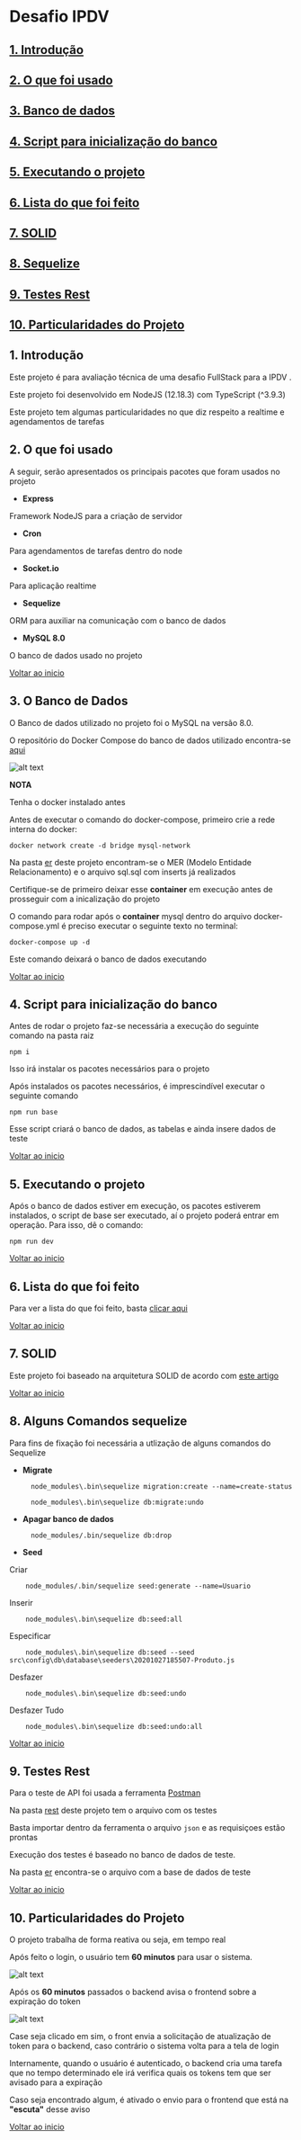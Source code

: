 # <a id="begin"> Desafio IPDV

## [1. Introdução](#intro)
## [2. O que foi usado](#uso)
## [3. Banco de dados](#db)
## [4. Script para inicialização do banco](#antes)
## [5. Executando o projeto](#run)
## [6. Lista do que foi feito](#list)
## [7. SOLID](#solid)
## [8. Sequelize](#sequelize)
## [9. Testes Rest](#rest)
## [10. Particularidades do Projeto](#part)


## <a id="intro">1. Introdução

Este projeto é para avaliação técnica de uma desafio FullStack para a IPDV .

Este projeto foi desenvolvido em NodeJS (12.18.3) com TypeScript (^3.9.3)

Este projeto tem algumas particularidades no que diz respeito a realtime e agendamentos de tarefas 

## <a id="uso"> 2. O que foi usado

A seguir, serão apresentados os principais pacotes que foram usados no projeto

* <b>Express</b>

Framework NodeJS para a criação de servidor 

* <b>Cron</b>

Para agendamentos de tarefas dentro do node

* <b>Socket.io</b>

Para aplicação realtime


* <b>Sequelize</b>

ORM para auxiliar na comunicação com o banco de dados

* <b>MySQL 8.0 </b>

O banco de dados usado no projeto

[Voltar ao inicio](#begin)

## <a id="db"> 3. O Banco de Dados

O Banco de dados utilizado no projeto foi o MySQL na versão 8.0.

O repositório do Docker Compose do banco de dados utilizado encontra-se [aqui](https://github.com/cbcarlos07/docker-mysql)

![alt text](https://github.com/cbcarlos07/desafio-ipdv/blob/master/backend/src/config/db/ddl/mer.png)

<b>NOTA</b>

Tenha o docker instalado antes

Antes de executar o comando do docker-compose, primeiro crie a rede interna do docker:

    docker network create -d bridge mysql-network

Na pasta [er](https://github.com/cbcarlos07/desafio-ipdv/tree/master/backend/src/config/db/ddl) deste projeto encontram-se o MER (Modelo Entidade Relacionamento) e o arquivo sql.sql com inserts já realizados

Certifique-se de primeiro deixar esse __container__ em execução antes de prosseguir com a inicalização do projeto

O comando para rodar após o __container__ mysql dentro do arquivo docker-compose.yml é preciso executar o seguinte texto no terminal:

    docker-compose up -d

Este comando deixará o banco de dados executando

[Voltar ao inicio](#begin)

## <a id="antes"> 4. Script para inicialização do banco

Antes de rodar o projeto faz-se necessária a execução do seguinte comando na pasta raiz

    npm i 

Isso irá instalar os pacotes necessários para o projeto

Após instalados os pacotes necessários, é imprescindível executar o seguinte comando

    npm run base

Esse script criará o banco de dados, as tabelas e ainda insere dados de teste

[Voltar ao inicio](#begin)

## <a id="run"> 5. Executando o projeto

Após o banco de dados estiver em execução, os pacotes estiverem instalados, o script de base ser executado, aí o projeto poderá entrar em operação. Para isso, dê o comando:

    npm run dev

[Voltar ao inicio](#begin)

## <a id="list"> 6. Lista do que foi feito

Para ver a lista do que foi feito, basta [clicar aqui](https://www.notion.so/IPDV-43703f958e5d49b6992be8b560bfaac4)

[Voltar ao inicio](#begin)

## <a id="solid"> 7. SOLID

Este projeto foi baseado na arquitetura SOLID de acordo com [este artigo](https://medium.com/@diomalta/como-organizar-e-estruturar-projetos-com-node-js-4845be004899)

[Voltar ao inicio](#begin)

## <a id="sequelize"> 8. Alguns Comandos sequelize
 
 Para fins de fixação foi necessária a utlização de alguns comandos do Sequelize

* <b>Migrate</b>

        node_modules\.bin\sequelize migration:create --name=create-status

        node_modules\.bin\sequelize db:migrate:undo

* <b>Apagar banco de dados</b>

        node_modules/.bin/sequelize db:drop

* <b>Seed</b>

Criar
        
        node_modules/.bin/sequelize seed:generate --name=Usuario

Inserir
        
        node_modules\.bin\sequelize db:seed:all

Especificar

        node_modules\.bin\sequelize db:seed --seed src\config\db\database\seeders\20201027185507-Produto.js

Desfazer
        
        node_modules\.bin\sequelize db:seed:undo

Desfazer Tudo
        
        node_modules\.bin\sequelize db:seed:undo:all

[Voltar ao inicio](#begin)


## <a id="rest"> 9. Testes Rest    

Para o teste de API foi usada a ferramenta [Postman](https://www.postman.com/)

Na pasta [rest](https://github.com/cbcarlos07/desafio-ipdv/tree/master/backend/rest) deste projeto tem o arquivo com os testes

Basta importar dentro da ferramenta o arquivo `json` e as requisiçoes estão prontas

Execução dos testes é baseado no banco de dados de teste.

Na pasta [er](https://github.com/cbcarlos07/desafio-ipdv/tree/master/backend/src/config/db/ddl) encontra-se o arquivo com a base de dados de teste

[Voltar ao inicio](#begin)

## <a id="part"> 10. Particularidades do Projeto

O projeto trabalha de forma reativa ou seja, em tempo real

Após feito o login, o usuário tem **60 minutos** para usar o sistema.

![alt text](https://github.com/cbcarlos07/desafio-ipdv/blob/master/img/ipdv_login.png)


Após os **60 minutos** passados o backend avisa o  frontend sobre a expiração do token

![alt text](https://github.com/cbcarlos07/desafio-ipdv/blob/master/img/avisoToken.png)

Case seja clicado em sim, o front envia a solicitação de atualização de token para o backend, caso contrário o sistema volta para a tela de login

Internamente, quando o usuário é autenticado, o backend cria uma tarefa que no tempo determinado ele irá verifica quais os tokens tem que ser avisado  para a expiração

Caso seja encontrado algum, é ativado o envio para o frontend que está na __"escuta"__ desse aviso




[Voltar ao inicio](#begin)


